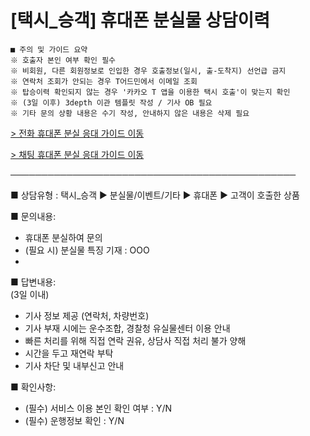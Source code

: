 # [택시_승객] 휴대폰 분실물 상담이력

```
■ 주의 및 가이드 요약  
※ 호출자 본인 여부 확인 필수   
※ 비회원, 다른 회원정보로 인입한 경우 호출정보(일시, 출-도착지) 선언급 금지  
※ 연락처 조회가 안되는 경우 T어드민에서 이메일 조회  
※ 탑승이력 확인되지 않는 경우 '카카오 T 앱을 이용한 택시 호출'이 맞는지 확인   
※ (3일 이후) 3depth 이관 템플릿 작성 / 기사 OB 필요  
※ 기타 문의 상황 내용은 수기 작성, 안내하지 않은 내용은 삭제 필요
```

[> 전화 휴대폰 분실 응대 가이드 이동](https://kakaomobilitysupport.zendesk.com/hc/ko/articles/29203050621465--%EC%A0%84%ED%99%94-%EA%B3%B5%ED%86%B5-%EB%B6%84%EC%8B%A4%EB%AC%BC-%EB%B0%9C%EC%83%9D-%ED%9C%B4%EB%8C%80%ED%8F%B0-%ED%95%B8%EB%93%9C%ED%8F%B0)

[> 채팅 휴대폰 분실 응대 가이드 이동](https://kakaomobilitysupport.zendesk.com/hc/ko/articles/29203184881177--%EC%B1%84%ED%8C%85-%EA%B3%B5%ED%86%B5-%EB%B6%84%EC%8B%A4%EB%AC%BC-%EB%B0%9C%EC%83%9D-%ED%9C%B4%EB%8C%80%ED%8F%B0-%ED%95%B8%EB%93%9C%ED%8F%B0)

──────────────────────────────────────────────

■ 상담유형 : 택시\_승객 ▶ 분실물/이벤트/기타 ▶ 휴대폰 ▶ 고객이 호출한 상품

■ 문의내용:   
- 휴대폰 분실하여 문의  
- (필요 시) 분실물 특징 기재 : OOO  
-

■ 답변내용:   
(3일 이내)   
- 기사 정보 제공 (연락처, 차량번호)  
- 기사 부재 시에는 운수조합, 경찰청 유실물센터 이용 안내  
- 빠른 처리를 위해 직접 연락 권유, 상담사 직접 처리 불가 양해   
- 시간을 두고 재연락 부탁  
- 기사 차단 및 내부신고 안내

■ 확인사항:  
- (필수) 서비스 이용 본인 확인 여부 : Y/N  
- (필수) 운행정보 확인 : Y/N